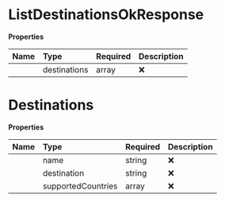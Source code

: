 # ListDestinationsOkResponse



**Properties**

| Name | Type | Required | Description |
| :-------- | :----------| :----------| :----------|
    | destinations | array | ❌ |  |

# Destinations



**Properties**

| Name | Type | Required | Description |
| :-------- | :----------| :----------| :----------|
    | name | string | ❌ | Name of the destination |
    | destination | string | ❌ | ISO representation of the destination |
    | supportedCountries | array | ❌ | This array indicates the geographical area covered by a specific destination. If the destination represents a single country, the array will include that country. However, if the destination represents a broader regional scope, the array will be populated with the names of the countries belonging to that region. |





<!-- This file was generated by liblab | https://liblab.com/ -->
